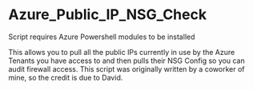 # Azure_Public_IP_NSG_Check

Script requires Azure Powershell modules to be installed

This allows you to pull all the public IPs currently in use by the Azure Tenants you have access to and then pulls their NSG Config so you can audit firewall access.
This script was originally written by a coworker of mine, so the credit is due to David. 

